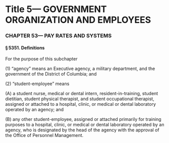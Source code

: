 
# Title 5— GOVERNMENT ORGANIZATION AND EMPLOYEES
### CHAPTER 53— PAY RATES AND SYSTEMS
#### § 5351. Definitions

For the purpose of this subchapter

(1) “agency” means an Executive agency, a military department, and the government of the District of Columbia; and

(2) “student-employee” means

(A) a student nurse, medical or dental intern, resident-in-training, student dietitian, student physical therapist, and student occupational therapist, assigned or attached to a hospital, clinic, or medical or dental laboratory operated by an agency; and

(B) any other student-employee, assigned or attached primarily for training purposes to a hospital, clinic, or medical or dental laboratory operated by an agency, who is designated by the head of the agency with the approval of the Office of Personnel Management.
